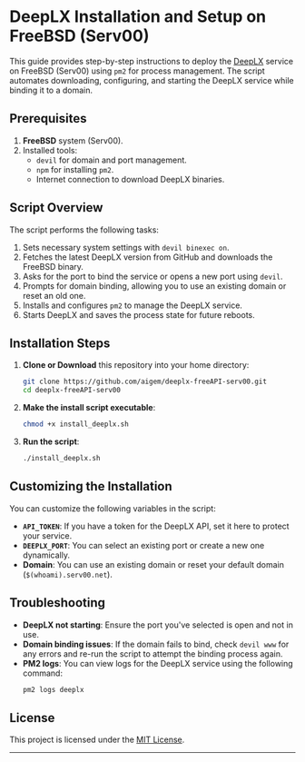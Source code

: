 

# DeepLX Installation and Setup on FreeBSD (Serv00)

This guide provides step-by-step instructions to deploy the [DeepLX](https://github.com/OwO-Network/DeepLX) service on FreeBSD (Serv00) using `pm2` for process management. The script automates downloading, configuring, and starting the DeepLX service while binding it to a domain.

## Prerequisites

1. **FreeBSD** system (Serv00).
2. Installed tools:
    - `devil` for domain and port management.
    - `npm` for installing `pm2`.
    - Internet connection to download DeepLX binaries.

## Script Overview

The script performs the following tasks:

1. Sets necessary system settings with `devil binexec on`.
2. Fetches the latest DeepLX version from GitHub and downloads the FreeBSD binary.
3. Asks for the port to bind the service or opens a new port using `devil`.
4. Prompts for domain binding, allowing you to use an existing domain or reset an old one.
5. Installs and configures `pm2` to manage the DeepLX service.
6. Starts DeepLX and saves the process state for future reboots.

## Installation Steps

1. **Clone or Download** this repository into your home directory:
   ```bash
   git clone https://github.com/aigem/deeplx-freeAPI-serv00.git
   cd deeplx-freeAPI-serv00
   ```

2. **Make the install script executable**:
   ```bash
   chmod +x install_deeplx.sh
   ```

3. **Run the script**:
   ```bash
   ./install_deeplx.sh
   ```

## Customizing the Installation

You can customize the following variables in the script:

- **`API_TOKEN`**: If you have a token for the DeepLX API, set it here to protect your service.
- **`DEEPLX_PORT`**: You can select an existing port or create a new one dynamically.
- **Domain**: You can use an existing domain or reset your default domain (`$(whoami).serv00.net`).

## Troubleshooting

- **DeepLX not starting**: Ensure the port you've selected is open and not in use.
- **Domain binding issues**: If the domain fails to bind, check `devil www` for any errors and re-run the script to attempt the binding process again.
- **PM2 logs**: You can view logs for the DeepLX service using the following command:
   ```bash
   pm2 logs deeplx
   ```

## License

This project is licensed under the [MIT License](https://opensource.org/licenses/MIT).

---
